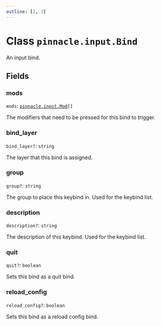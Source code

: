 ```yaml
---
outline: [2, 3]
---
```


# Class `pinnacle.input.Bind`


An input bind.

## Fields

### mods

`mods`: <code><a href="/lua-reference/enums/pinnacle.input.Mod">pinnacle.input.Mod</a>[]</code>

The modifiers that need to be pressed for this bind to trigger.

### bind_layer <Badge type="danger" text="nullable" />

`bind_layer?`: <code>string</code>

The layer that this bind is assigned.

### group <Badge type="danger" text="nullable" />

`group?`: <code>string</code>

The group to place this keybind in. Used for the keybind list.

### description <Badge type="danger" text="nullable" />

`description?`: <code>string</code>

The description of this keybind. Used for the keybind list.

### quit <Badge type="danger" text="nullable" />

`quit?`: <code>boolean</code>

Sets this bind as a quit bind.

### reload_config <Badge type="danger" text="nullable" />

`reload_config?`: <code>boolean</code>

Sets this bind as a reload config bind.


